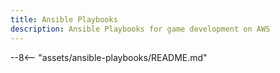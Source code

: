 ```yaml
---
title: Ansible Playbooks
description: Ansible Playbooks for game development on AWS
---
```


--8<-- "assets/ansible-playbooks/README.md"
